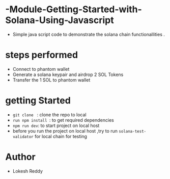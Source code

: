 # -Module-Getting-Started-with-Solana-Using-Javascript

- Simple java script code to demonstrate the solana chain functionallities .

# steps performed 
- Connect to phantom wallet
- Generate a solana keypair and airdrop 2 SOL Tokens 
- Transfer the 1 SOL to phantom wallet

# getting Started 
- `git clone ` : clone the repo to local
- `run npm install `: to get required dependencies
- `npm run dev`: to start project on local host
-  before you run the project on local host ,try to run `solana-test-validator` for local chain for testing
# Author
- Lokesh Reddy
